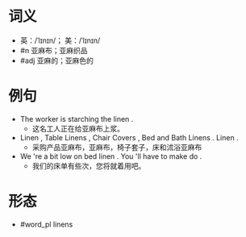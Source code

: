 # 词义
- 英：/ˈlɪnɪn/； 美：/ˈlɪnɪn/
- #n 亚麻布；亚麻织品
- #adj 亚麻的；亚麻色的
# 例句
- The worker is starching the linen .
	- 这名工人正在给亚麻布上浆。
- Linen , Table Linens , Chair Covers , Bed and Bath Linens . Linen .
	- 采购产品亚麻布，亚麻布，椅子套子，床和沭浴亚麻布
- We 're a bit low on bed linen . You 'll have to make do .
	- 我们的床单有些次，您将就着用吧。
# 形态
- #word_pl linens
